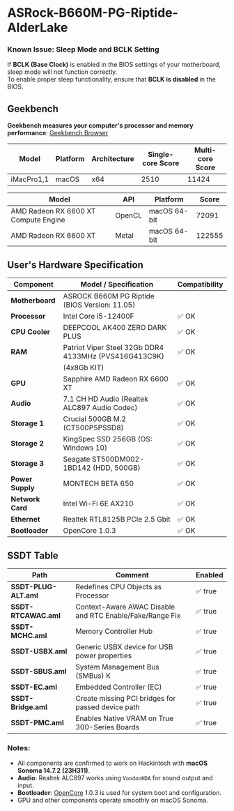 # ASRock-B660M-PG-Riptide-AlderLake

### Known Issue: Sleep Mode and BCLK Setting

If **BCLK (Base Clock)** is enabled in the BIOS settings of your motherboard, sleep mode will not function correctly.  
To enable proper sleep functionality, ensure that **BCLK is disabled** in the BIOS.

## Geekbench
 **Geekbench measures your computer's processor and memory performance**: [Geekbench Browser](https://browser.geekbench.com/user/465996)

| Model      | Platform | Architecture | Single-core Score | Multi-core Score |
|--------------|----------|--------------|--------------------|------------------|
| iMacPro1,1   | macOS    | x64          | 2510               | 11424           |

| Model         | API                     | Platform       |  Score |
|---------------|----------------------------------|----------------|---------------|
| AMD Radeon RX 6600 XT Compute Engine | OpenCL   | macOS 64-bit   | 72091        |
| AMD Radeon RX 6600 XT           | Metal          | macOS 64-bit   | 122555       |



## User's Hardware Specification

| Component              | Model / Specification                                     | Compatibility |
|------------------------|-----------------------------------------------------------|--------------------------|
| **Motherboard**        | ASROCK B660M PG Riptide (BIOS Version: 11.05) |           | ✅ OK                    |
| **Processor**          | Intel Core i5-12400F                                      | ✅ OK                    |
| **CPU Cooler**         | DEEPCOOL AK400 ZERO DARK PLUS                             | ✅ OK                    |
| **RAM**                | Patriot Viper Steel 32Gb DDR4 4133MHz (PVS416G413C9K)     | ✅ OK                    |
|                        | (4x8Gb KIT)                                               |                          |
| **GPU**                | Sapphire AMD Radeon RX 6600 XT                            | ✅ OK                    |
| **Audio**              | 7.1 CH HD Audio (Realtek ALC897 Audio Codec)              | ✅ OK                    |
| **Storage 1**          | Crucial 500GB M.2 (CT500P5PSSD8)                          | ✅ OK                    |
| **Storage 2**          | KingSpec SSD 256GB (OS: Windows 10)                       | ✅ OK                    |
| **Storage 3**          | Seagate ST500DM002-1BD142 (HDD, 500GB)                    | ✅ OK                    |
| **Power Supply**       | MONTECH BETA 650                                          | ✅ OK                    |
| **Network Card**       | Intel Wi-Fi 6E AX210                                      | ✅ OK                    |
| **Ethernet**   | Realtek RTL8125B PCIe 2.5 Gbit                                   | ✅ OK                    |
| **Bootloader**         | OpenCore 1.0.3                                            | ✅ OK                    |



## SSDT Table

| Path                   | Comment                                                    | Enabled |
|------------------------|------------------------------------------------------------|---------|
| **SSDT-PLUG-ALT.aml**  | Redefines CPU Objects as Processor                         | ✅ true |
| **SSDT-RTCAWAC.aml**   | Context-Aware AWAC Disable and RTC Enable/Fake/Range Fix   | ✅ true |
| **SSDT-MCHC.aml**      | Memory Controller Hub                                      | ✅ true |
| **SSDT-USBX.aml**      | Generic USBX device for USB power properties               | ✅ true |
| **SSDT-SBUS.aml**      | System Management Bus (SMBus) K                            | ✅ true |
| **SSDT-EC.aml**        | Embedded Controller (EC)                                   | ✅ true |
| **SSDT-Bridge.aml**    | Create missing PCI bridges for passed device path          | ✅ true |
| **SSDT-PMC.aml**       | Enables Native VRAM on True 300-Series Boards              | ✅ true |



### Notes:
- All components are confirmed to work on Hackintosh with **macOS Sonoma 14.7.2 (23H311)**.
- **Audio**: Realtek ALC897 works using `VoodooHDA` for sound output and input.
- **Bootloader**: [OpenCore](https://github.com/acidanthera/OpenCorePkg) 1.0.3 is used for system boot and configuration.
- GPU and other components operate smoothly on macOS Sonoma.
